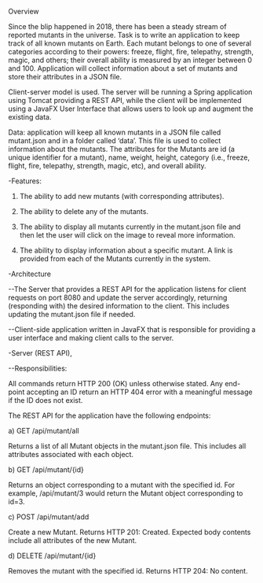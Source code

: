 Overview

Since the blip happened in 2018, there has been a steady stream of reported mutants in the universe.
Task is to write an application to keep track of all known mutants on Earth. Each mutant
belongs to one of several categories according to their powers: freeze, flight, fire, telepathy, strength,
magic, and others; their overall ability is measured by an integer between 0 and 100. Application
will collect information about a set of mutants and store their attributes in a JSON file.

Client-server model is used. The server will be running a Spring application using Tomcat
providing a REST API, while the client will be implemented using a JavaFX User Interface that allows
users to look up and augment the existing data.

Data: application will keep all known mutants in a JSON file called mutant.json and in a folder
called ‘data’. This file is used to collect information about the mutants. The  attributes for the Mutants are id (a
unique identifier for a mutant), name, weight, height, category (i.e., freeze, flight, fire, telepathy,
strength, magic, etc), and overall ability.

-Features: 

1. The ability to add new mutants (with corresponding attributes).

2. The ability to delete any of the mutants.

3. The ability to display all mutants currently in the mutant.json file and then let the user will click on the image to reveal more information.

4. The ability to display information about a specific mutant. A link is provided from each of the Mutants currently in the system.



-Architecture


--The Server that provides a REST API for the application listens for client
  requests on port 8080 and update the server accordingly, returning (responding with) the desired
  information to the client. This includes updating the mutant.json file if needed.

--Client-side application written in JavaFX that is responsible for providing a user
  interface and making client calls to the server.

-Server (REST API),

--Responsibilities:

All commands return HTTP 200 (OK) unless otherwise stated.
Any end-point accepting an ID  return an HTTP 404 error with a meaningful message if the ID
does not exist.

The REST API for the application have the following endpoints:

a) GET /api/mutant/all

 Returns a list of all Mutant objects in the mutant.json file. This includes all attributes associated with
each object.

b) GET /api/mutant/{id}

Returns an object corresponding to a mutant with the specified id. For example, /api/mutant/3 would
return the Mutant object corresponding to id=3.

c) POST /api/mutant/add

 Create a new Mutant.
 Returns HTTP 201: Created.
 Expected body contents include all attributes of the new Mutant.

d) DELETE /api/mutant/{id}

 Removes the mutant with the specified id.
 Returns HTTP 204: No content.
